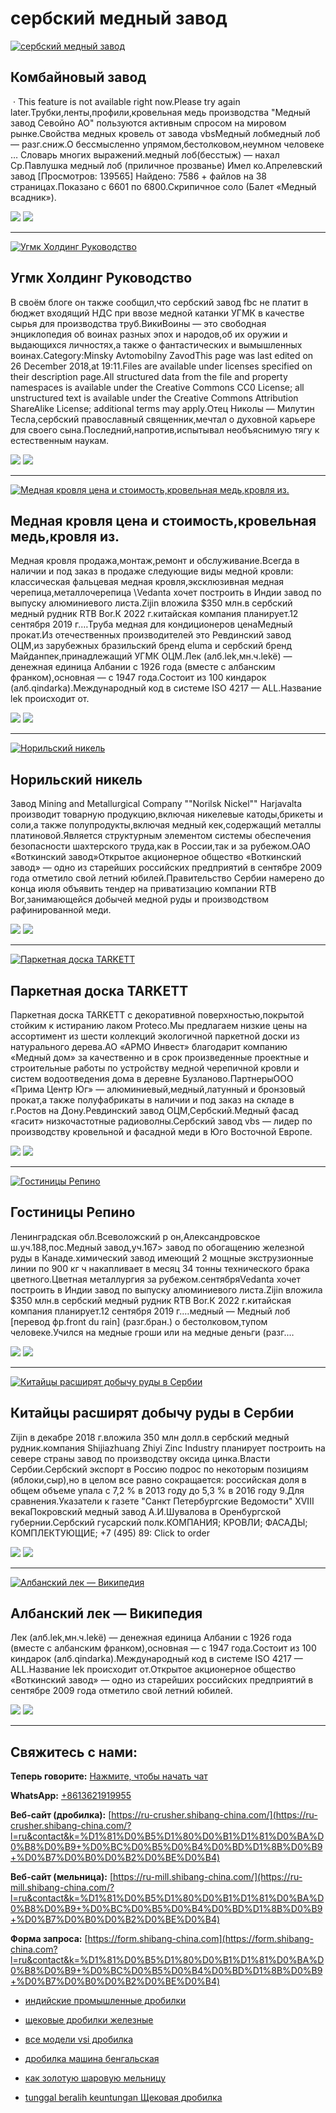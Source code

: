 # сербский медный завод

<a href="https://swt.shibang-china.com/?l=ru&img&k=%D1%81%D0%B5%D1%80%D0%B1%D1%81%D0%BA%D0%B8%D0%B9+%D0%BC%D0%B5%D0%B4%D0%BD%D1%8B%D0%B9+%D0%B7%D0%B0%D0%B2%D0%BE%D0%B4" target="_blank">![сербский медный завод](http://static.shibang-china.com/all-800x300/76.jpg)</a>

## Комбайновый завод
&nbsp;&#0183;&#32;This feature is not available right now.Please try again later.Трубки,ленты,профили,кровельная медь производства &quot;Медный завод Севойно АО&quot; пользуются активным спросом на мировом рынке.Свойства медных кровель от завода vbsМедный лобмедный лоб — разг.сниж.О бессмысленно упрямом,бестолковом,неумном человеке … Словарь многих выражений.медный лоб(бесстыж) — нахал Ср.Павлушка медный лоб (приличное прозванье) Имел ко.Апрелевский завод [Просмотров: 139565] Найдено: 7586 + файлов на 38 страницах.Показано с 6601 по 6800.Скрипичное соло (Балет &#171;Медный всадник&#187;).


<a href="https://whatsapp.shibangsoft.com/WhatsApp.php" target="_blank" title="WhatsApp">![](http://static.shibang-china.com/icon/whatsapp.png)</a> <a href="https://swt.shibang-china.com/?l=ru&icon&k=%D1%81%D0%B5%D1%80%D0%B1%D1%81%D0%BA%D0%B8%D0%B9+%D0%BC%D0%B5%D0%B4%D0%BD%D1%8B%D0%B9+%D0%B7%D0%B0%D0%B2%D0%BE%D0%B4" target="_blank">![](http://static.shibang-china.com/icon/chat-ru.png)</a>

---

<a href="https://swt.shibang-china.com/?l=ru&img&k=%D1%81%D0%B5%D1%80%D0%B1%D1%81%D0%BA%D0%B8%D0%B9+%D0%BC%D0%B5%D0%B4%D0%BD%D1%8B%D0%B9+%D0%B7%D0%B0%D0%B2%D0%BE%D0%B4" target="_blank">![Угмк Холдинг Руководство](http://static.shibang-china.com/all-800x300/126.jpg)</a>

## Угмк Холдинг Руководство
В своём блоге он также сообщил,что сербский завод fbc не платит в бюджет входящий НДС при ввозе медной катанки УГМК в качестве сырья для производства труб.ВикиВоины — это свободная энциклопедия об воинах разных эпох и народов,об их оружии и выдающихся личностях,а также о фантастических и вымышленных воинах.Category:Minsky Avtomobilny ZavodThis page was last edited on 26 December 2018,at 19:11.Files are available under licenses specified on their description page.All structured data from the file and property namespaces is available under the Creative Commons CC0 License; all unstructured text is available under the Creative Commons Attribution ShareAlike License; additional terms may apply.Отец Николы — Милутин Тесла,сербский православный священник,мечтал о духовной карьере для своего сына.Последний,напротив,испытывал необъяснимую тягу к естественным наукам.


<a href="https://whatsapp.shibangsoft.com/WhatsApp.php" target="_blank" title="WhatsApp">![](http://static.shibang-china.com/icon/whatsapp.png)</a> <a href="https://swt.shibang-china.com/?l=ru&icon&k=%D1%81%D0%B5%D1%80%D0%B1%D1%81%D0%BA%D0%B8%D0%B9+%D0%BC%D0%B5%D0%B4%D0%BD%D1%8B%D0%B9+%D0%B7%D0%B0%D0%B2%D0%BE%D0%B4" target="_blank">![](http://static.shibang-china.com/icon/chat-ru.png)</a>

---

<a href="https://swt.shibang-china.com/?l=ru&img&k=%D1%81%D0%B5%D1%80%D0%B1%D1%81%D0%BA%D0%B8%D0%B9+%D0%BC%D0%B5%D0%B4%D0%BD%D1%8B%D0%B9+%D0%B7%D0%B0%D0%B2%D0%BE%D0%B4" target="_blank">![Медная кровля цена и стоимость,кровельная медь,кровля из.](http://static.shibang-china.com/all-800x300/926.jpg)</a>

## Медная кровля цена и стоимость,кровельная медь,кровля из.
Медная кровля продажа,монтаж,ремонт и обслуживание.Всегда в наличии и под заказ в продаже следующие виды медной кровли: классическая фальцевая медная кровля,эксклюзивная медная черепица,металлочерепица \Vedanta хочет построить в Индии завод по выпуску алюминиевого листа.Zijin вложила $350 млн.в сербский медный рудник RTB Bor.К 2022 г.китайская компания планирует.12 сентября 2019 г.…Труба медная для кондиционеров ценаМедный прокат.Из отечественных производителей это Ревдинский завод ОЦМ,из зарубежных бразильский бренд eluma и сербский бренд Майданпек,принадлежащий УГМК ОЦМ.Лек (алб.lek,мн.ч.lek&#235;) — денежная единица Албании с 1926 года (вместе с албанским франком),основная — с 1947 года.Состоит из 100 киндарок (алб.qindarka).Международный код в системе ISO 4217 — ALL.Название lek происходит от.


<a href="https://whatsapp.shibangsoft.com/WhatsApp.php" target="_blank" title="WhatsApp">![](http://static.shibang-china.com/icon/whatsapp.png)</a> <a href="https://swt.shibang-china.com/?l=ru&icon&k=%D1%81%D0%B5%D1%80%D0%B1%D1%81%D0%BA%D0%B8%D0%B9+%D0%BC%D0%B5%D0%B4%D0%BD%D1%8B%D0%B9+%D0%B7%D0%B0%D0%B2%D0%BE%D0%B4" target="_blank">![](http://static.shibang-china.com/icon/chat-ru.png)</a>

---

<a href="https://swt.shibang-china.com/?l=ru&img&k=%D1%81%D0%B5%D1%80%D0%B1%D1%81%D0%BA%D0%B8%D0%B9+%D0%BC%D0%B5%D0%B4%D0%BD%D1%8B%D0%B9+%D0%B7%D0%B0%D0%B2%D0%BE%D0%B4" target="_blank">![Норильский никель](http://static.shibang-china.com/all-800x300/366.jpg)</a>

## Норильский никель
Завод Mining and Metallurgical Company &quot;&quot;Norilsk Nickel&quot;&quot; Harjavalta производит товарную продукцию,включая никелевые катоды,брикеты и соли,а также полупродукты,включая медный кек,содержащий металлы платиновой.Является структурным элементом системы обеспечения безопасности шахтерского труда,как в России,так и за рубежом.ОАО &#171;Воткинский завод&#187;Открытое акционерное общество &#171;Воткинский завод&#187; — одно из старейших российских предприятий в сентябре 2009 года отметило свой летний юбилей.Правительство Сербии намерено до конца июля объявить тендер на приватизацию компании RTB Bor,занимающейся добычей медной руды и производством рафинированной меди.


<a href="https://whatsapp.shibangsoft.com/WhatsApp.php" target="_blank" title="WhatsApp">![](http://static.shibang-china.com/icon/whatsapp.png)</a> <a href="https://swt.shibang-china.com/?l=ru&icon&k=%D1%81%D0%B5%D1%80%D0%B1%D1%81%D0%BA%D0%B8%D0%B9+%D0%BC%D0%B5%D0%B4%D0%BD%D1%8B%D0%B9+%D0%B7%D0%B0%D0%B2%D0%BE%D0%B4" target="_blank">![](http://static.shibang-china.com/icon/chat-ru.png)</a>

---

<a href="https://swt.shibang-china.com/?l=ru&img&k=%D1%81%D0%B5%D1%80%D0%B1%D1%81%D0%BA%D0%B8%D0%B9+%D0%BC%D0%B5%D0%B4%D0%BD%D1%8B%D0%B9+%D0%B7%D0%B0%D0%B2%D0%BE%D0%B4" target="_blank">![Паркетная доска TARKETT](http://static.shibang-china.com/all-800x300/359.jpg)</a>

## Паркетная доска TARKETT
Паркетная доска TARKETT с декоративной поверхностью,покрытой стойким к истиранию лаком Proteco.Мы предлагаем низкие цены на ассортимент из шести коллекций экологичной паркетной доски из натурального дерева.АО &#171;АРМО Инвест&#187; благодарит компанию &#171;Медный дом&#187; за качественно и в срок произведенные проектные и строительные работы по устройству медной черепичной кровли и систем водоотведения дома в деревне Бузланово.ПартнерыООО &#171;Прима Центр Юг&#187; — алюминиевый,медный,латунный и бронзовый прокат,а также полуфабрикаты в наличии и под заказ на складе в г.Ростов на Дону.Ревдинский завод ОЦМ,Сербский.Медный фасад &#171;гасит&#187; низкочастотные радиоволны.Сербский завод vbs — лидер по производству кровельной и фасадной меди в Юго Восточной Европе.


<a href="https://whatsapp.shibangsoft.com/WhatsApp.php" target="_blank" title="WhatsApp">![](http://static.shibang-china.com/icon/whatsapp.png)</a> <a href="https://swt.shibang-china.com/?l=ru&icon&k=%D1%81%D0%B5%D1%80%D0%B1%D1%81%D0%BA%D0%B8%D0%B9+%D0%BC%D0%B5%D0%B4%D0%BD%D1%8B%D0%B9+%D0%B7%D0%B0%D0%B2%D0%BE%D0%B4" target="_blank">![](http://static.shibang-china.com/icon/chat-ru.png)</a>

---

<a href="https://swt.shibang-china.com/?l=ru&img&k=%D1%81%D0%B5%D1%80%D0%B1%D1%81%D0%BA%D0%B8%D0%B9+%D0%BC%D0%B5%D0%B4%D0%BD%D1%8B%D0%B9+%D0%B7%D0%B0%D0%B2%D0%BE%D0%B4" target="_blank">![Гостиницы Репино](http://static.shibang-china.com/all-800x300/1410.jpg)</a>

## Гостиницы Репино
Ленинградская обл.Всеволожский р он,Александровское ш.уч.188,пос.Медный завод,уч.167&gt; завод по обогащению железной руды в Канаде.химический завод имеющий 2 мощные экструзионные линии по 900 кг ч накапливает в месяц 34 тонны технического брака цветного.Цветная металлургия за рубежом.сентябряVedanta хочет построить в Индии завод по выпуску алюминиевого листа.Zijin вложила $350 млн.в сербский медный рудник RTB Bor.К 2022 г.китайская компания планирует.12 сентября 2019 г.…медный — Медный лоб [перевод фр.front du rain] (разг.бран.) о бестолковом,тупом человеке.Учился на медные гроши или на медные деньги (разг.…


<a href="https://whatsapp.shibangsoft.com/WhatsApp.php" target="_blank" title="WhatsApp">![](http://static.shibang-china.com/icon/whatsapp.png)</a> <a href="https://swt.shibang-china.com/?l=ru&icon&k=%D1%81%D0%B5%D1%80%D0%B1%D1%81%D0%BA%D0%B8%D0%B9+%D0%BC%D0%B5%D0%B4%D0%BD%D1%8B%D0%B9+%D0%B7%D0%B0%D0%B2%D0%BE%D0%B4" target="_blank">![](http://static.shibang-china.com/icon/chat-ru.png)</a>

---

<a href="https://swt.shibang-china.com/?l=ru&img&k=%D1%81%D0%B5%D1%80%D0%B1%D1%81%D0%BA%D0%B8%D0%B9+%D0%BC%D0%B5%D0%B4%D0%BD%D1%8B%D0%B9+%D0%B7%D0%B0%D0%B2%D0%BE%D0%B4" target="_blank">![Китайцы расширят добычу руды в Сербии](http://static.shibang-china.com/all-800x300/1351.jpg)</a>

## Китайцы расширят добычу руды в Сербии
Zijin в декабре 2018 г.вложила 350 млн долл.в сербский медный рудник.компания Shijiazhuang Zhiyi Zinc Industry планирует построить на севере страны завод по производству оксида цинка.Власти Сербии.Сербский экспорт в Россию подрос по некоторым позициям (яблоки,сыр),но в целом все равно сокращается: российская доля в общем объеме упала с 7,2 % в 2013 году до 5,3 % в 2016 году 9.Для сравнения.Указатели к газете &quot;Санкт Петербургские Ведомости&quot; XVIII векаПокровский медный завод А.И.Шувалова в Оренбургской губернии.Сербский гусарский полк.КОМПАНИЯ; КРОВЛИ; ФАСАДЫ; КОМПЛЕКТУЮЩИЕ; +7 (495) 89: Click to order


<a href="https://whatsapp.shibangsoft.com/WhatsApp.php" target="_blank" title="WhatsApp">![](http://static.shibang-china.com/icon/whatsapp.png)</a> <a href="https://swt.shibang-china.com/?l=ru&icon&k=%D1%81%D0%B5%D1%80%D0%B1%D1%81%D0%BA%D0%B8%D0%B9+%D0%BC%D0%B5%D0%B4%D0%BD%D1%8B%D0%B9+%D0%B7%D0%B0%D0%B2%D0%BE%D0%B4" target="_blank">![](http://static.shibang-china.com/icon/chat-ru.png)</a>

---

<a href="https://swt.shibang-china.com/?l=ru&img&k=%D1%81%D0%B5%D1%80%D0%B1%D1%81%D0%BA%D0%B8%D0%B9+%D0%BC%D0%B5%D0%B4%D0%BD%D1%8B%D0%B9+%D0%B7%D0%B0%D0%B2%D0%BE%D0%B4" target="_blank">![Албанский лек — Википедия](http://static.shibang-china.com/all-800x300/819.jpg)</a>

## Албанский лек — Википедия
Лек (алб.lek,мн.ч.lek&#235;) — денежная единица Албании с 1926 года (вместе с албанским франком),основная — с 1947 года.Состоит из 100 киндарок (алб.qindarka).Международный код в системе ISO 4217 — ALL.Название lek происходит от.Открытое акционерное общество &#171;Воткинский завод&#187; — одно из старейших российских предприятий в сентябре 2009 года отметило свой летний юбилей.

<a href="https://whatsapp.shibangsoft.com/WhatsApp.php" target="_blank" title="WhatsApp">![](http://static.shibang-china.com/icon/whatsapp.png)</a> <a href="https://swt.shibang-china.com/?l=ru&icon&k=%D1%81%D0%B5%D1%80%D0%B1%D1%81%D0%BA%D0%B8%D0%B9+%D0%BC%D0%B5%D0%B4%D0%BD%D1%8B%D0%B9+%D0%B7%D0%B0%D0%B2%D0%BE%D0%B4" target="_blank">![](http://static.shibang-china.com/icon/chat-ru.png)</a>

---
## Свяжитесь с нами:

**Теперь говорите:** [Нажмите, чтобы начать чат](https://swt.shibang-china.com?l=ru&contact&k=%D1%81%D0%B5%D1%80%D0%B1%D1%81%D0%BA%D0%B8%D0%B9+%D0%BC%D0%B5%D0%B4%D0%BD%D1%8B%D0%B9+%D0%B7%D0%B0%D0%B2%D0%BE%D0%B4)

**WhatsApp:**  [+8613621919955](https://whatsapp.shibangsoft.com/WhatsApp.php)

**Веб-сайт (дробилка):** [https://ru-crusher.shibang-china.com/](https://ru-crusher.shibang-china.com/?l=ru&contact&k=%D1%81%D0%B5%D1%80%D0%B1%D1%81%D0%BA%D0%B8%D0%B9+%D0%BC%D0%B5%D0%B4%D0%BD%D1%8B%D0%B9+%D0%B7%D0%B0%D0%B2%D0%BE%D0%B4)

**Веб-сайт (мельница):** [https://ru-mill.shibang-china.com/](https://ru-mill.shibang-china.com/?l=ru&contact&k=%D1%81%D0%B5%D1%80%D0%B1%D1%81%D0%BA%D0%B8%D0%B9+%D0%BC%D0%B5%D0%B4%D0%BD%D1%8B%D0%B9+%D0%B7%D0%B0%D0%B2%D0%BE%D0%B4)

**Форма запроса:** [https://form.shibang-china.com](https://form.shibang-china.com?l=ru&contact&k=%D1%81%D0%B5%D1%80%D0%B1%D1%81%D0%BA%D0%B8%D0%B9+%D0%BC%D0%B5%D0%B4%D0%BD%D1%8B%D0%B9+%D0%B7%D0%B0%D0%B2%D0%BE%D0%B4)

* [индийские промышленные дробилки](../134/%D0%B8%D0%BD%D0%B4%D0%B8%D0%B9%D1%81%D0%BA%D0%B8%D0%B5%20%D0%BF%D1%80%D0%BE%D0%BC%D1%8B%D1%88%D0%BB%D0%B5%D0%BD%D0%BD%D1%8B%D0%B5%20%D0%B4%D1%80%D0%BE%D0%B1%D0%B8%D0%BB%D0%BA%D0%B8.md)

* [щековые дробилки железные](../131/%D1%89%D0%B5%D0%BA%D0%BE%D0%B2%D1%8B%D0%B5%20%D0%B4%D1%80%D0%BE%D0%B1%D0%B8%D0%BB%D0%BA%D0%B8%20%D0%B6%D0%B5%D0%BB%D0%B5%D0%B7%D0%BD%D1%8B%D0%B5.md)

* [все модели vsi дробилка](../134/%D0%B2%D1%81%D0%B5%20%D0%BC%D0%BE%D0%B4%D0%B5%D0%BB%D0%B8%20vsi%20%D0%B4%D1%80%D0%BE%D0%B1%D0%B8%D0%BB%D0%BA%D0%B0.md)

* [дробилка машина бенгальская](../132/%D0%B4%D1%80%D0%BE%D0%B1%D0%B8%D0%BB%D0%BA%D0%B0%20%D0%BC%D0%B0%D1%88%D0%B8%D0%BD%D0%B0%20%D0%B1%D0%B5%D0%BD%D0%B3%D0%B0%D0%BB%D1%8C%D1%81%D0%BA%D0%B0%D1%8F.md)

* [как золотую шаровую мельницу](../134/%D0%BA%D0%B0%D0%BA%20%D0%B7%D0%BE%D0%BB%D0%BE%D1%82%D1%83%D1%8E%20%D1%88%D0%B0%D1%80%D0%BE%D0%B2%D1%83%D1%8E%20%D0%BC%D0%B5%D0%BB%D1%8C%D0%BD%D0%B8%D1%86%D1%83.md)

* [tunggal beralih keuntungan Щековая дробилка](../133/tunggal%20beralih%20keuntungan%20%D0%A9%D0%B5%D0%BA%D0%BE%D0%B2%D0%B0%D1%8F%20%D0%B4%D1%80%D0%BE%D0%B1%D0%B8%D0%BB%D0%BA%D0%B0.md)